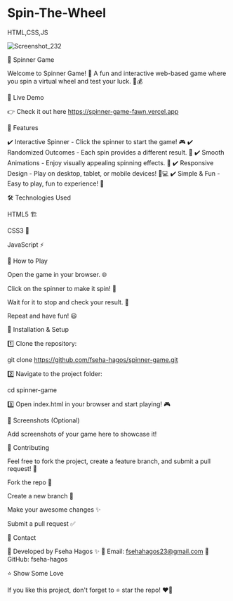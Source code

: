 # Spin-The-Wheel
HTML,CSS,JS

![Screenshot_232](https://github.com/fseha-hagos/spinner-game/edit/master//images/Screenshot.png)

🎡 Spinner Game

Welcome to Spinner Game! 🎰 A fun and interactive web-based game where you spin a virtual wheel and test your luck. 🔄💰

🚀 Live Demo

👉 Check it out here https://spinner-game-fawn.vercel.app

📌 Features

✔️ Interactive Spinner - Click the spinner to start the game! 🎮
✔️ Randomized Outcomes - Each spin provides a different result. 🎲
✔️ Smooth Animations - Enjoy visually appealing spinning effects. 🌟
✔️ Responsive Design - Play on desktop, tablet, or mobile devices! 📱💻
✔️ Simple & Fun - Easy to play, fun to experience! 🤩

🛠️ Technologies Used

HTML5 🏗️

CSS3 🎨

JavaScript ⚡

🎯 How to Play

Open the game in your browser. 🌐

Click on the spinner to make it spin! 🔄

Wait for it to stop and check your result. 🎊

Repeat and have fun! 😃

📂 Installation & Setup

1️⃣ Clone the repository:

git clone https://github.com/fseha-hagos/spinner-game.git

2️⃣ Navigate to the project folder:

cd spinner-game

3️⃣ Open index.html in your browser and start playing! 🎮

📸 Screenshots (Optional)

Add screenshots of your game here to showcase it!

🙌 Contributing

Feel free to fork the project, create a feature branch, and submit a pull request! 🚀

Fork the repo 🍴

Create a new branch 🔀

Make your awesome changes ✨

Submit a pull request ✅

📧 Contact

📌 Developed by Fseha Hagos ✨
💌 Email: fsehahagos23@gmail.com
🐙 GitHub: fseha-hagos

⭐ Show Some Love

If you like this project, don't forget to ⭐ star the repo! ❤️🎉
